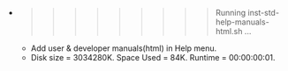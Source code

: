 * >>>>>>>>> Running inst-std-help-manuals-html.sh ...
  * Add user & developer manuals(html) in Help menu.
  * Disk size = 3034280K. Space Used = 84K. Runtime = 00:00:00:01.
